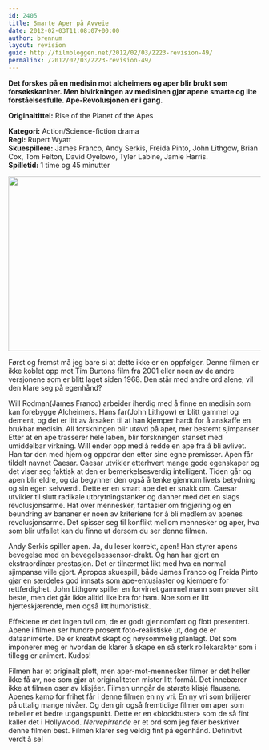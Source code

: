 ```yaml
---
id: 2405
title: Smarte Aper på Avveie
date: 2012-02-03T11:08:07+00:00
author: brennum
layout: revision
guid: http://filmbloggen.net/2012/02/03/2223-revision-49/
permalink: /2012/02/03/2223-revision-49/
---
```

**Det forskes på en medisin mot alcheimers og aper blir brukt som forsøkskaniner. Men bivirkningen av medisinen gjør apene smarte og lite forståelsesfulle. Ape-Revolusjonen er i gang.**

**<!--more-->Originaltittel:** Rise of the Planet of the Apes

  
**Kategori:** Action/Science-fiction drama  
**Regi:** Rupert Wyatt  
**Skuespillere:** James Franco, Andy Serkis, Freida Pinto, John Lithgow, Brian Cox, Tom Felton, David Oyelowo, Tyler Labine, Jamie Harris.  
**Spilletid:** 1 time og 45 minutter

<a href="http://filmbloggen.net/2012/02/03/smarte-aper-pa-avveie/rise-of-the-planet-of-the-apes/" rel="attachment wp-att-2241"><img class="alignnone size-large wp-image-2241" src="http://filmbloggen.net/wp-content/uploads//2012/01/apes-rise-620x349.jpg" alt="" width="620" height="349" /></a>

Først og fremst må jeg bare si at dette ikke er en oppfølger. Denne filmen er ikke koblet opp mot Tim Burtons film fra 2001 eller noen av de andre versjonene som er blitt laget siden 1968. Den står med andre ord alene, vil den klare seg på egenhånd?

Will Rodman(James Franco) arbeider iherdig med å finne en medisin som kan forebygge Alcheimers. Hans far(John Lithgow) er blitt gammel og dement, og det er litt av årsaken til at han kjemper hardt for å anskaffe en brukbar medisin. All forskningen blir utøvd på aper, mer bestemt sjimpanser. Etter at en ape trasserer hele laben, blir forskningen stanset med umiddelbar virkning. Will ender opp med å redde en ape fra å bli avlivet. Han tar den med hjem og oppdrar den etter sine egne premisser. Apen får tildelt navnet Caesar. Caesar utvikler etterhvert mange gode egenskaper og det viser seg faktisk at den er bemerkelsesverdig intelligent. Tiden går og apen blir eldre, og da begynner den også å tenke gjennom livets betydning og sin egen selvverdi. Dette er en smart ape det er snakk om. Caesar utvikler til slutt radikale utbrytningstanker og danner med det en slags revolusjonsarme. Hat over mennesker, fantasier om frigjøring og en beundring av bananer er noen av kriteriene for å bli medlem av apenes revolusjonsarme. Det spisser seg til konflikt mellom mennesker og aper, hva som blir utfallet kan du finne ut dersom du ser denne filmen.

Andy Serkis spiller apen. Ja, du leser korrekt, apen! Han styrer apens bevegelse med en bevegelsessensor-drakt. Og han har gjort en ekstraordinær prestasjon. Det er tilnærmet likt med hva en normal sjimpanse ville gjort. Apropos skuespill, både James Franco og Freida Pinto gjør en særdeles god innsats som ape-entusiaster og kjempere for rettferdighet. John Lithgow spiller en forvirret gammel mann som prøver sitt beste, men det går ikke alltid like bra for ham. Noe som er litt hjerteskjærende, men også litt humoristisk.

Effektene er det ingen tvil om, de er godt gjennomført og flott presentert. Apene i filmen ser hundre prosent foto-realistiske ut, dog de er dataanimerte. De er kreativt skapt og nøysommelig planlagt. Det som imponerer meg er hvordan de klarer å skape en så sterk rollekarakter som i tillegg er animert. Kudos!

Filmen har et originalt plott, men aper-mot-mennesker filmer er det heller ikke få av, noe som gjør at originaliteten mister litt formål. Det innebærer ikke at filmen oser av klisjéer. Filmen unngår de største klisjé flausene. Apenes kamp for frihet får i denne filmen en ny vri. En ny vri som briljerer på uttalig mange nivåer. Og den gir også fremtidige filmer om aper som rebeller et bedre utgangspunkt. Dette er en &laquo;blockbuster&raquo; som de så fint kaller det i Hollywood. _Nervepirrende_ er et ord som jeg føler beskriver denne filmen best. Filmen klarer seg veldig fint på egenhånd. Definitivt verdt å se!